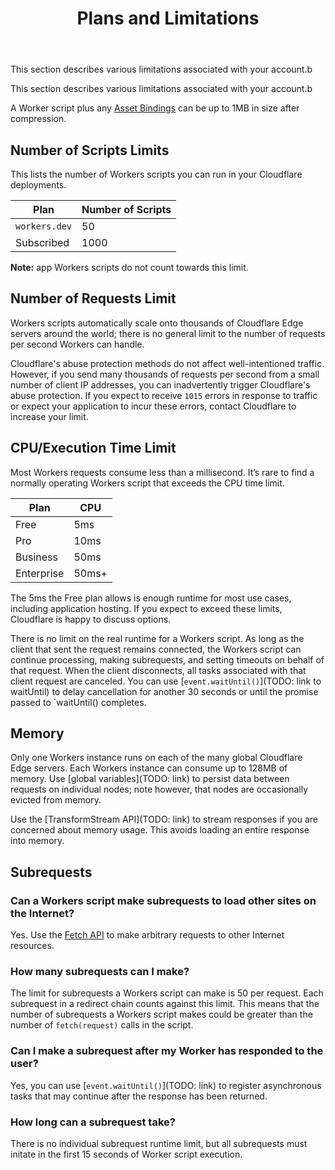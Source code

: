 ﻿---
title: Plans and Limitations
---

This section describes various limitations associated with your account.b

This section describes various limitations associated with your account.b

A Worker script plus any [Asset Bindings](/reference/tooling/api/bindings) can be up to 1MB in size after compression.

## Number of Scripts Limits

This lists the number of Workers scripts you can run in your Cloudflare deployments.

| Plan          | Number of Scripts |
| ------------- | ----------------- |
| `workers.dev` | 50                |
| Subscribed    | 1000              |

**Note:** app Workers scripts do not count towards this limit.

## Number of Requests Limit

Workers scripts automatically scale onto thousands of Cloudflare Edge servers around the world; there is no general limit to the number of requests per second Workers can handle.

Cloudflare's abuse protection methods do not affect well-intentioned traffic. However, if you send many thousands of requests per second from a small number of client IP addresses, you can inadvertently trigger Cloudflare's abuse protection. If you expect to receive `1015` errors in response to traffic or expect your application to incur these errors, contact Cloudflare to increase your limit.

## CPU/Execution Time Limit

Most Workers requests consume less than a millisecond. It’s rare to find a normally operating Workers script that exceeds the CPU time limit.

| Plan       | CPU   |
| ---------- | ----- |
| Free       | 5ms   |
| Pro        | 10ms  |
| Business   | 50ms  |
| Enterprise | 50ms+ |

The 5ms the Free plan allows is enough runtime for most use cases, including application hosting. If you expect to exceed these limits, Cloudflare is happy to discuss options.

There is no limit on the real runtime for a Workers script. As long as the client that sent the request remains connected, the Workers script can continue processing, making subrequests, and setting timeouts on behalf of that request. When the client disconnects, all tasks associated with that client request are canceled. You can use [`event.waitUntil()`](TODO: link to waitUntil) to delay cancellation for another 30 seconds or until the promise passed to `waitUntil() completes.

## Memory

Only one Workers instance runs on each of the many global Cloudflare Edge servers. Each Workers instance can consume up to 128MB of memory. Use [global variables](TODO: link) to persist data between requests on individual nodes; note however, that nodes are occasionally evicted from memory.

Use the [TransformStream API](TODO: link) to stream responses if you are concerned about memory usage. This avoids loading an entire response into memory.

## Subrequests

### Can a Workers script make subrequests to load other sites on the Internet?

Yes. Use the [Fetch API](../fetch) to make arbitrary requests to other Internet resources.

### How many subrequests can I make?

The limit for subrequests a Workers script can make is 50 per request. Each subrequest in a redirect chain counts against this limit. This means that the number of subrequests a Workers script makes could be greater than the number of `fetch(request)` calls in the script.

### Can I make a subrequest after my Worker has responded to the user?

Yes, you can use [`event.waitUntil()`](TODO: link) to register asynchronous tasks that may continue after the response has been returned.

### How long can a subrequest take?

There is no individual subrequest runtime limit, but all subrequests must initate in the first 15 seconds of Worker script execution.

